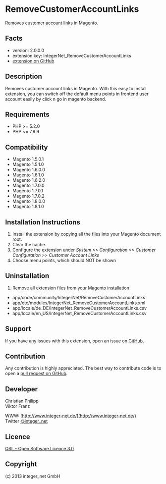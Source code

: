 RemoveCustomerAccountLinks
==========================

Removes customer account links in Magento.

Facts
-----
- version: 2.0.0.0
- extension key: IntegerNet_RemoveCustomerAccountLinks
- [extension on GitHub](https://github.com/integer-net/RemoveCustomerAccountLinks)

Description
-----------
Removes customer account links in Magento.
With this easy to install extension, you can switch off the default menu points in frontend user account easily by click n go in magento backend.

Requirements
------------
- PHP >= 5.2.0
- PHP <= 7.9.9

Compatibility
-------------
- Magento 1.5.0.1
- Magento 1.5.1.0
- Magento 1.6.0.0
- Magento 1.6.1.0
- Magento 1.6.2.0
- Magento 1.7.0.0
- Magento 1.7.0.1
- Magento 1.7.0.2
- Magento 1.8.0.0
- Magento 1.8.1.0

Installation Instructions
-------------------------
1. Install the extension by copying all the files into your Magento document root.
2. Clear the cache.
3. Configure the extension under *System >> Configuration >> Customer Configuration >> Customer Account Links*
4. Choose menu points, which should NOT be shown

Uninstallation
--------------
1. Remove all extension files from your Magento installation
  - app/code/community/IntegerNet/RemoveCustomerAccountLinks
  - app/etc/modules/IntegerNet_RemoveCustomerAccountLinks.xml
  - app/locale/de_DE/IntegerNet_RemoveCustomerAccountLinks.csv
  - app/locale/en_US/IntegerNet_RemoveCustomerAccountLinks.csv

Support
-------
If you have any issues with this extension, open an issue on [GitHub](https://github.com/integer-net/RemoveCustomerAccountLinks/issues).

Contribution
------------
Any contribution is highly appreciated. The best way to contribute code is to open a [pull request on GitHub](https://help.github.com/articles/using-pull-requests).

Developer
---------
Christian Philipp<br />
Viktor Franz

WWW: [http://www.integer-net.de/](http://www.integer-net.de/)<br />
Twitter [@integer_net](https://twitter.com/integer_net)

Licence
-------
[OSL - Open Software Licence 3.0](http://opensource.org/licenses/osl-3.0.php)

Copyright
---------
(c) 2013 integer_net GmbH
